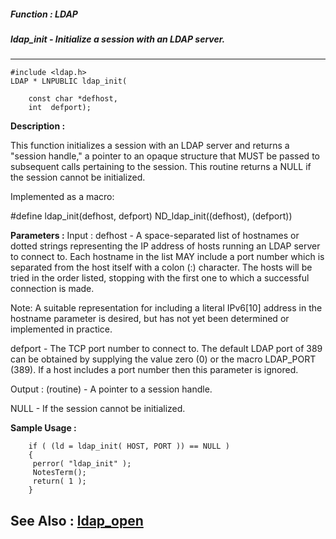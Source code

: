 ##### Function : LDAP
##### ldap_init - Initialize a session with an LDAP server.
---
```
#include <ldap.h>
LDAP * LNPUBLIC ldap_init(

	const char *defhost,
	int  defport);
```
**Description :**

This function initializes a session with an LDAP server and returns a "session 
handle," a pointer to an opaque structure that MUST be passed to subsequent 
calls pertaining to the session. This routine returns a NULL if the session 
cannot be initialized.

Implemented as a macro:

#define ldap_init(defhost, defport) ND_ldap_init((defhost), (defport))

**Parameters :**
Input :
defhost  -  A space-separated list of hostnames or dotted strings representing the IP address of hosts running an LDAP server to connect to. Each hostname in the list MAY include a port number which is separated from the host itself with a colon (:) character.  The hosts will be tried in the order listed, stopping with the first one to which a successful connection is made.

Note: A suitable representation for including a literal IPv6[10] address in the hostname parameter is desired, but has not yet been determined or implemented in practice.

defport  -  The TCP port number to connect to. The default LDAP port of 389 can be obtained by supplying the value zero (0) or the macro LDAP_PORT (389).  If a host includes a port number then this parameter is ignored.

Output :
(routine)  -  A pointer to a session handle.

NULL - If the session cannot be initialized.



**Sample Usage :**
```
    if ( (ld = ldap_init( HOST, PORT )) == NULL )
    {
	 perror( "ldap_init" );
	 NotesTerm();
	 return( 1 );
    }

```
**See Also :**
[ldap_open](/reference/Func/ldap_open)
---
